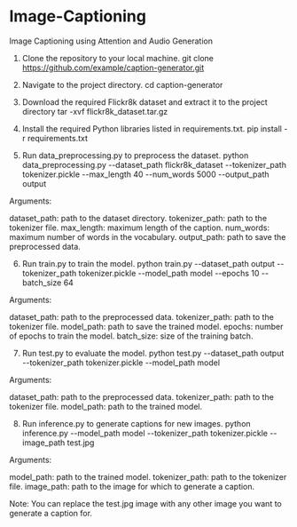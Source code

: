 # Image-Captioning
Image Captioning using Attention and Audio Generation


1. Clone the repository to your local machine.
git clone https://github.com/example/caption-generator.git

2. Navigate to the project directory.
cd caption-generator

3. Download the required Flickr8k dataset and extract it to the project directory
tar -xvf flickr8k_dataset.tar.gz


4. Install the required Python libraries listed in requirements.txt.
pip install -r requirements.txt

5. Run data_preprocessing.py to preprocess the dataset.
python data_preprocessing.py --dataset_path flickr8k_dataset --tokenizer_path tokenizer.pickle --max_length 40 --num_words 5000 --output_path output

Arguments:

dataset_path: path to the dataset directory.
tokenizer_path: path to the tokenizer file.
max_length: maximum length of the caption.
num_words: maximum number of words in the vocabulary.
output_path: path to save the preprocessed data.

6. Run train.py to train the model.
python train.py --dataset_path output --tokenizer_path tokenizer.pickle --model_path model --epochs 10 --batch_size 64

Arguments:

dataset_path: path to the preprocessed data.
tokenizer_path: path to the tokenizer file.
model_path: path to save the trained model.
epochs: number of epochs to train the model.
batch_size: size of the training batch.

7. Run test.py to evaluate the model.
python test.py --dataset_path output --tokenizer_path tokenizer.pickle --model_path model

Arguments:

dataset_path: path to the preprocessed data.
tokenizer_path: path to the tokenizer file.
model_path: path to the trained model.

8. Run inference.py to generate captions for new images.
python inference.py --model_path model --tokenizer_path tokenizer.pickle --image_path test.jpg

Arguments:

model_path: path to the trained model.
tokenizer_path: path to the tokenizer file.
image_path: path to the image for which to generate a caption.


Note: You can replace the test.jpg image with any other image you want to generate a caption for.
